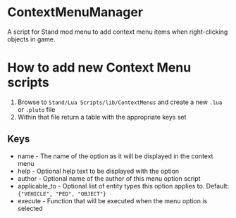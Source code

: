 # ContextMenuManager

A script for Stand mod menu to add context menu items when right-clicking objects in game.

# How to add new Context Menu scripts

1. Browse to `Stand/Lua Scripts/lib/ContextMenus` and create a new `.lua` or `.pluto` file
2. Within that file return a table with the appropriate keys set

## Keys

* name - The name of the option as it will be displayed in the context menu
* help - Optional help text to be displayed with the option
* author - Optional name of the author of this menu option script
* applicable_to - Optional list of entity types this option applies to. Default: `{"VEHICLE", "PED", "OBJECT"}`
* execute - Function that will be executed when the menu option is selected
